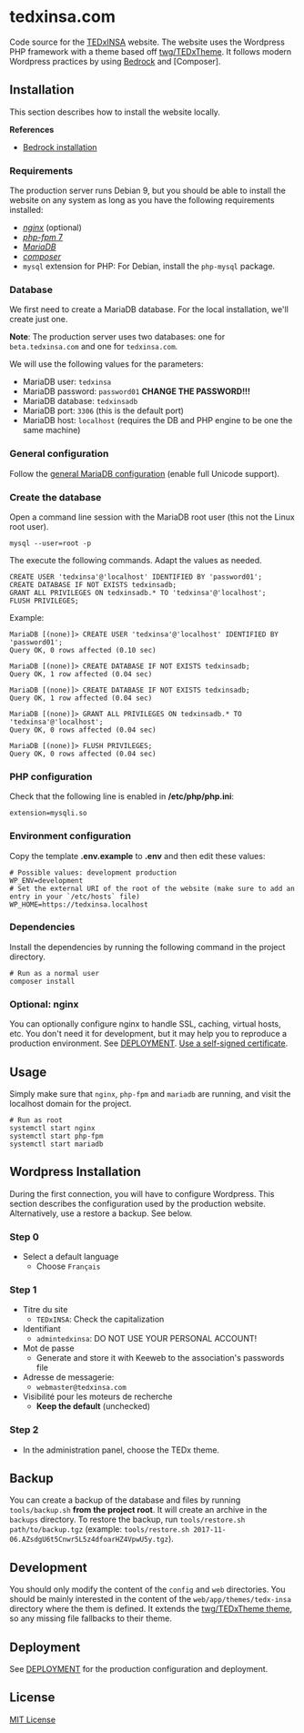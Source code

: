 # tedxinsa.com

Code source for the [TEDxINSA](https://tedxinsa.com/) website.
The website uses the Wordpress PHP framework with a theme based off [twg/TEDxTheme][github-tedx-theme].
It follows modern Wordpress practices by using [Bedrock][bedrock-home] and [Composer].

## Installation

This section describes how to install the website locally.

**References**
- [Bedrock installation][bedrock-installation]

### Requirements

The production server runs Debian 9, but you should be able to install the website on any system
as long as you have the following requirements installed:

- [_nginx_][notes-nginx] (optional)
- [_php-fpm_ 7][notes-php]
- [_MariaDB_][notes-mariadb]
- [_composer_][notes-composer]
- `mysql` extension for PHP: For Debian, install the `php-mysql` package.

### Database

We first need to create a MariaDB database. For the local installation, we'll create just one.

**Note**: The production server uses two databases: one for `beta.tedxinsa.com` and one for `tedxinsa.com`.

We will use the following values for the parameters:
- MariaDB user: `tedxinsa`
- MariaDB password: `password01` **CHANGE THE PASSWORD!!!**
- MariaDB database: `tedxinsadb`
- MariaDB port: `3306` (this is the default port)
- MariaDB host: `localhost` (requires the DB and PHP engine to be one the same machine)

### General configuration

Follow the [general MariaDB configuration][notes-mariadb-config] (enable full Unicode support).

### Create the database

Open a command line session with the MariaDB root user (this not the Linux root user).
```
mysql --user=root -p
```

The execute the following commands. Adapt the values as needed.

```mysql
CREATE USER 'tedxinsa'@'localhost' IDENTIFIED BY 'password01';
CREATE DATABASE IF NOT EXISTS tedxinsadb;
GRANT ALL PRIVILEGES ON tedxinsadb.* TO 'tedxinsa'@'localhost';
FLUSH PRIVILEGES;
```

Example:

```mysql
MariaDB [(none)]> CREATE USER 'tedxinsa'@'localhost' IDENTIFIED BY 'password01';
Query OK, 0 rows affected (0.10 sec)

MariaDB [(none)]> CREATE DATABASE IF NOT EXISTS tedxinsadb;
Query OK, 1 row affected (0.04 sec)

MariaDB [(none)]> CREATE DATABASE IF NOT EXISTS tedxinsadb;
Query OK, 1 row affected (0.04 sec)

MariaDB [(none)]> GRANT ALL PRIVILEGES ON tedxinsadb.* TO 'tedxinsa'@'localhost';
Query OK, 0 rows affected (0.04 sec)

MariaDB [(none)]> FLUSH PRIVILEGES;
Query OK, 0 rows affected (0.04 sec)

```

### PHP configuration

Check that the following line is enabled in **/etc/php/php.ini**:

```text
extension=mysqli.so
```

### Environment configuration

Copy the template **.env.example** to **.env** and then edit these values:

```text
# Possible values: development production
WP_ENV=development
# Set the external URI of the root of the website (make sure to add an entry in your `/etc/hosts` file)
WP_HOME=https://tedxinsa.localhost
```

### Dependencies

Install the dependencies by running the following command in the project directory.

```shell
# Run as a normal user
composer install
```

### Optional: nginx

You can optionally configure nginx to handle SSL, caching, virtual hosts, etc.
You don't need it for development, but it may help you to reproduce a production environment.
See [DEPLOYMENT](./DEPLOYMENT.md).
[Use a self-signed certificate][notes-ssl-self-signed].

## Usage

Simply make sure that `nginx`, `php-fpm` and `mariadb` are running, and visit the localhost domain for
the project.

```shell
# Run as root
systemctl start nginx
systemctl start php-fpm
systemctl start mariadb
```

## Wordpress Installation

During the first connection, you will have to configure Wordpress. This section describes the configuration
used by the production website.
Alternatively, use a restore a backup. See below.

### Step 0

- Select a default language
  - Choose `Français`

### Step 1

- Titre du site
  - `TEDxINSA`: Check the capitalization
- Identifiant
  - `admintedxinsa`: DO NOT USE YOUR PERSONAL ACCOUNT!
- Mot de passe
  - Generate and store it with Keeweb to the association's passwords file
- Adresse de messagerie:
  - `webmaster@tedxinsa.com`
- Visibilité pour les moteurs de recherche
  - **Keep the default** (unchecked)

### Step 2

- In the administration panel, choose the TEDx theme.

## Backup

You can create a backup of the database and files by running `tools/backup.sh` **from the
project root**. It will create an archive in the `backups` directory.
To restore the backup, run `tools/restore.sh path/to/backup.tgz` (example: 
`tools/restore.sh 2017-11-06.AZsdgU6t5Cnwr5L5z4dfoarHZ4VpwU5y.tgz`).

## Development

You should only modify the content of the `config` and `web` directories.
You should be mainly interested in the content of the `web/app/themes/tedx-insa` directory where the
them is defined. It extends the [twg/TEDxTheme theme][github-tedx-theme], so any missing file
fallbacks to their theme.

## Deployment

See [DEPLOYMENT](./DEPLOYMENT.md) for the production configuration and deployment.

## License

[MIT License](./LICENSE.md)


[bedrock-home]: https://roots.io/bedrock/
[bedrock-installation]: https://roots.io/bedrock/docs/installing-bedrock/
[github-tedx-theme]: https://github.com/twg/TEDxTheme
[notes-composer]: https://github.com/demurgos/notes/blob/master/tools/languages/php/composer/installation.md
[notes-mariadb]: https://github.com/demurgos/notes/blob/master/tools/databases/mariadb/index.md
[notes-mariadb-config]: https://github.com/demurgos/notes/blob/master/tools/databases/mariadb/configuration.md
[notes-nginx]: https://github.com/demurgos/notes/blob/master/tools/server/nginx/index.md
[notes-php]: https://github.com/demurgos/notes/blob/master/tools/languages/php/index.md
[notes-ssl-self-signed]: https://github.com/demurgos/notes/blob/master/tools/security/ssl/self-signed-certificate/index.md
